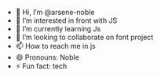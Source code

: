 - 👋 Hi, I’m @arsene-noble
- 👀 I’m interested in front with JS
- 🌱 I’m currently learning Js
- 💞️ I’m looking to collaborate on font project
- 📫 How to reach me in js
- 😄 Pronouns: Noble
- ⚡ Fun fact: tech

<!---
arsene-noble/arsene-noble is a ✨ special ✨ repository because its `README.md` (this file) appears on your GitHub profile.
You can click the Preview link to take a look at your changes.
--->

